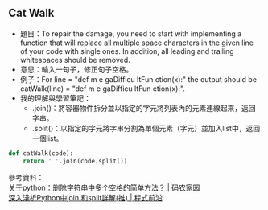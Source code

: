 ## Cat Walk
* 題目：To repair the damage, you need to start with implementing a function that will replace all multiple space characters in the given line of your code with single ones. In addition, all leading and trailing whitespaces should be removed.
* 意思：輸入一句子，修正句子空格。
* 例子：For line = "def      m   e  gaDifficu     ltFun        ction(x):" the output should be catWalk(line) = "def m e gaDifficu ltFun ction(x):".
* 我的理解與學習筆記：
  * .join()：將容器物件拆分並以指定的字元將列表內的元素連線起來，返回字串。
  * .split()：以指定的字元將字串分割為單個元素（字元）並加入list中，返回一個list。

```Python
def catWalk(code):
    return ' '.join(code.split())
```
參考資料：    
[关于python：删除字符串中多个空格的简单方法？ | 码农家园](https://www.codenong.com/1546226/)</br>
[深入淺析Python中join 和split詳解(推) | 程式前沿](https://codertw.com/%E7%A8%8B%E5%BC%8F%E8%AA%9E%E8%A8%80/368516/)
